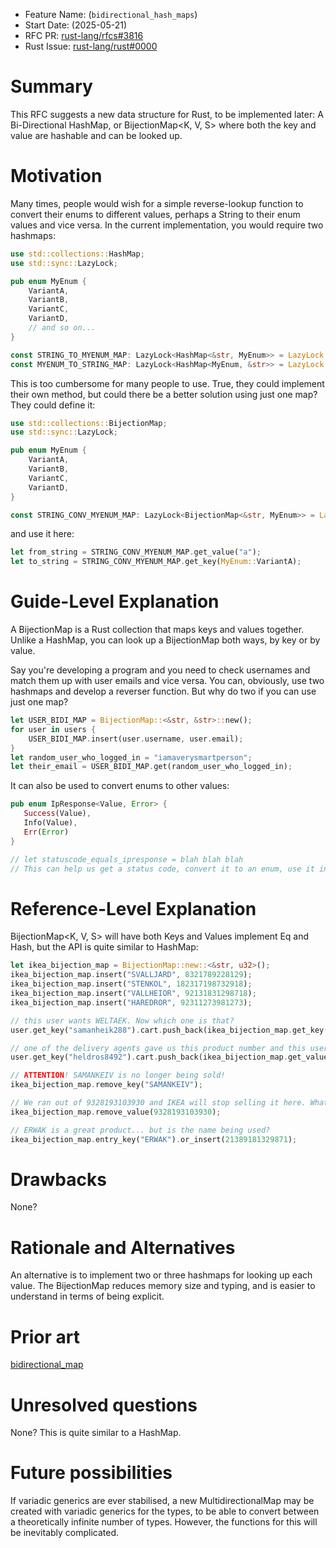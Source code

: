 - Feature Name: (`bidirectional_hash_maps`)
- Start Date: (2025-05-21)
- RFC PR: [rust-lang/rfcs#3816](https://github.com/rust-lang/rfcs/pull/3816)
- Rust Issue: [rust-lang/rust#0000](https://github.com/rust-lang/rust/issues/0000)

# Summary
This RFC suggests a new data structure for Rust, to be implemented later: A Bi-Directional HashMap, or BijectionMap<K, V, S> where both the key and value are hashable and can be looked up. 

# Motivation
Many times, people would wish for a simple reverse-lookup function to convert their enums to different values, perhaps a String to their enum values and vice versa. In the current implementation, you would require two hashmaps:

```rust
use std::collections::HashMap;
use std::sync::LazyLock;

pub enum MyEnum {
    VariantA,
    VariantB,
    VariantC,
    VariantD,
    // and so on...
}

const STRING_TO_MYENUM_MAP: LazyLock<HashMap<&str, MyEnum>> = LazyLock::new(|| HashMap::from([("a", MyEnum::VariantA), ("b", MyEnum::VariantB), ("c", MyEnum::VariantC), ("d", MyEnum::VariantD)] /* and so on... */));
const MYENUM_TO_STRING_MAP: LazyLock<HashMap<MyEnum, &str>> = LazyLock::new(|| HashMap::from([(MyEnum::VariantA, "a"), (MyEnum::VariantB, "b"), (MyEnum::VariantC, "c"), (MyEnum::VariantD, "d")] /* and so on...*/));
```

This is too cumbersome for many people to use. True, they could implement their own method, but could there be a better solution using just one map? They could define it:
```rust
use std::collections::BijectionMap;
use std::sync::LazyLock;

pub enum MyEnum {
    VariantA,
    VariantB,
    VariantC,
    VariantD,
}

const STRING_CONV_MYENUM_MAP: LazyLock<BijectionMap<&str, MyEnum>> = LazyLock::new(BijectionMap::from([("a", MyEnum::VariantA), ("b", MyEnum::VariantB), ("c", MyEnum::VariantC), ("d", MyEnum::VariantD)] /* and so on... */));
```
and use it here:

```rust
let from_string = STRING_CONV_MYENUM_MAP.get_value("a");
let to_string = STRING_CONV_MYENUM_MAP.get_key(MyEnum::VariantA);
```

# Guide-Level Explanation
A BijectionMap is a Rust collection that maps keys and values together. Unlike a HashMap, you can look up a BijectionMap both ways, by key or by value.

Say you're developing a program and you need to check usernames and match them up with user emails and vice versa. You can, obviously, use two hashmaps and develop a reverser function. But why do two if you can use just one map?

```rust
let USER_BIDI_MAP = BijectionMap::<&str, &str>::new();
for user in users {
    USER_BIDI_MAP.insert(user.username, user.email);
}
let random_user_who_logged_in = "iamaverysmartperson";
let their_email = USER_BIDI_MAP.get(random_user_who_logged_in);
```

It can also be used to convert enums to other values:

```rust
pub enum IpResponse<Value, Error> {
   Success(Value),
   Info(Value),
   Err(Error)
}

// let statuscode_equals_ipresponse = blah blah blah
// This can help us get a status code, convert it to an enum, use it in functions, and send it to a user downstream for example
```
# Reference-Level Explanation
BijectionMap<K, V, S> will have both Keys and Values implement Eq and Hash, but the API is quite similar to HashMap:

```rust
let ikea_bijection_map = BijectionMap::new::<&str, u32>();
ikea_bijection_map.insert("SVALLJARD", 8321789228129);
ikea_bijection_map.insert("STENKOL", 182317198732918);
ikea_bijection_map.insert("VALLHEIOR", 92131831298718);
ikea_bijection_map.insert("HAREDROR", 92311273981273);

// this user wants WELTAEK. Now which one is that?
user.get_key("samanheik288").cart.push_back(ikea_bijection_map.get_key("WELTAEK"));

// one of the delivery agents gave us this product number and this username. What does it match to?
user.get_key("heldros8492").cart.push_back(ikea_bijection_map.get_value(923179812371));

// ATTENTION! SAMANKEIV is no longer being sold!
ikea_bijection_map.remove_key("SAMANKEIV");

// We ran out of 9328193103930 and IKEA will stop selling it here. What do we do?
ikea_bijection_map.remove_value(9328193103930);

// ERWAK is a great product... but is the name being used?
ikea_bijection_map.entry_key("ERWAK").or_insert(21389181329871);
```

# Drawbacks
None?

# Rationale and Alternatives
An alternative is to implement two or three hashmaps for looking up each value. The BijectionMap reduces memory size and typing, and is easier to understand in terms of being explicit.

# Prior art
[bidirectional_map](https://docs.rs/bidirectional_map/latest/bidirectional_map)

# Unresolved questions
None? This is quite similar to a HashMap.

# Future possibilities
If variadic generics are ever stabilised, a new MultidirectionalMap may be created with variadic generics for the types, to be able to convert between a theoretically infinite number of types. However, the functions for this will be inevitably complicated.

